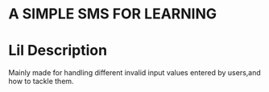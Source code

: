 # A SIMPLE SMS FOR LEARNING

# Lil Description
Mainly made for handling different invalid input values entered by users,and how to tackle them.
